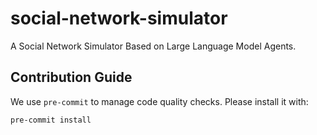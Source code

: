 # social-network-simulator

A Social Network Simulator Based on Large Language Model Agents.

## Contribution Guide

We use `pre-commit` to manage code quality checks. Please install it with:

```bash
pre-commit install
```

